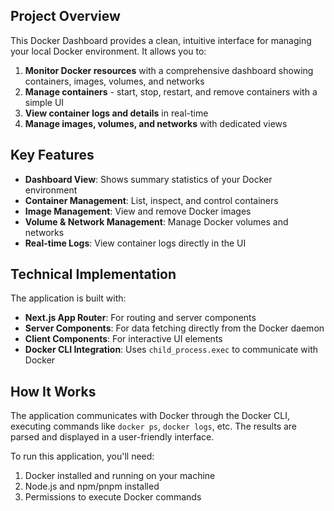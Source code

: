 ## Project Overview

This Docker Dashboard provides a clean, intuitive interface for managing your local Docker environment. It allows you to:

1. **Monitor Docker resources** with a comprehensive dashboard showing containers, images, volumes, and networks
2. **Manage containers** - start, stop, restart, and remove containers with a simple UI
3. **View container logs and details** in real-time
4. **Manage images, volumes, and networks** with dedicated views


## Key Features

- **Dashboard View**: Shows summary statistics of your Docker environment
- **Container Management**: List, inspect, and control containers
- **Image Management**: View and remove Docker images
- **Volume & Network Management**: Manage Docker volumes and networks
- **Real-time Logs**: View container logs directly in the UI


## Technical Implementation

The application is built with:

- **Next.js App Router**: For routing and server components
- **Server Components**: For data fetching directly from the Docker daemon
- **Client Components**: For interactive UI elements
- **Docker CLI Integration**: Uses `child_process.exec` to communicate with Docker


## How It Works

The application communicates with Docker through the Docker CLI, executing commands like `docker ps`, `docker logs`, etc. The results are parsed and displayed in a user-friendly interface.

To run this application, you'll need:

1. Docker installed and running on your machine
2. Node.js and npm/pnpm installed
3. Permissions to execute Docker commands